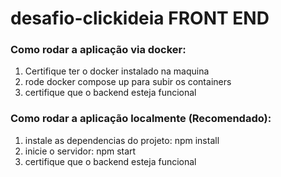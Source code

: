 # desafio-clickideia FRONT END


### Como rodar a aplicação via docker:
1. Certifique ter o docker instalado na maquina
3. rode docker compose up para subir os containers
4. certifique que o backend esteja funcional

### Como rodar a aplicação localmente (Recomendado):
1. instale as dependencias do projeto: npm install
2. inicie o servidor: npm start
3.  certifique que o backend esteja funcional

